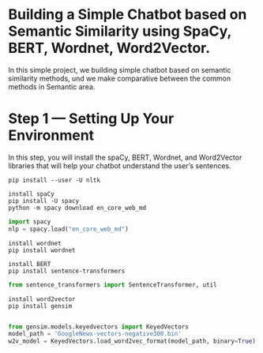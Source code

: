 # Building a Simple Chatbot based on Semantic Similarity using SpaCy, BERT, Wordnet, Word2Vector.

In this simple project, we building simple chatbot based on semantic similarity methods, und we make comparative between the common methods in Semantic  area.
# Step 1 — Setting Up Your Environment
In this step, you will install the spaCy, BERT, Wordnet, and Word2Vector libraries that will help your chatbot understand the user’s sentences.
```
pip install --user -U nltk
```
```
install spaCy
pip install -U spacy
python -m spacy download en_core_web_md
```
```python
import spacy
nlp = spacy.load("en_core_web_md")
```
```
install wordnet
pip install wordnet
```
```
install BERT
pip install sentence-transformers
```

```python
from sentence_transformers import SentenceTransformer, util
```
```
install word2vector
pip install gensim
```
```python

from gensim.models.keyedvectors import KeyedVectors
model_path = 'GoogleNews-vectors-negative300.bin'
w2v_model = KeyedVectors.load_word2vec_format(model_path, binary=True)

```


